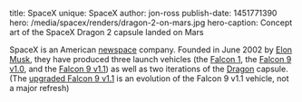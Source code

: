 title: SpaceX
unique: SpaceX
author: jon-ross
publish-date: 1451771390
hero: /media/spacex/renders/dragon-2-on-mars.jpg
hero-caption: Concept art of the SpaceX Dragon 2 capsule landed on Mars

SpaceX is an American [newspace](term) company. Founded in June 2002
by [Elon Musk](term), they have produced three launch vehicles (the
[Falcon 1](term), the [Falcon 9 v1.0](term), and the
[Falcon 9 v1.1](term)) as well as two iterations of the [Dragon](term)
capsule. (The [upgraded Falcon 9 v1.1](term:falcon-9-full-thrust) is
an evolution of the Falcon 9 v1.1 vehicle, not a major refresh)
